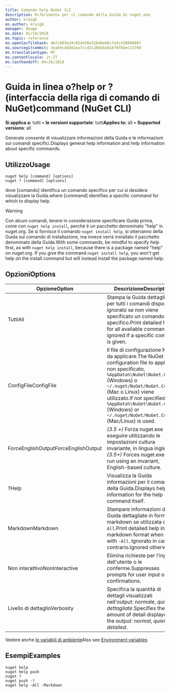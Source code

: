 ```yaml
---
title: Comando help NuGet CLI
description: Riferimento per il comando della Guida di nuget.exe
author: kraigb
ms.author: kraigb
manager: douge
ms.date: 01/18/2018
ms.topic: reference
ms.openlocfilehash: dbfc803e24c824d30e128d6e86cfa3c43660668f
ms.sourcegitcommit: 3eab9c4dd41ea7ccd2c28bb5ab16f6fbbec13708
ms.translationtype: MT
ms.contentlocale: it-IT
ms.lasthandoff: 04/26/2018
---
```

# <a name="help-or--command-nuget-cli"></a><span data-ttu-id="c4de4-103">Guida in linea o?</span><span class="sxs-lookup"><span data-stu-id="c4de4-103">help or ?</span></span> <span data-ttu-id="c4de4-104">(interfaccia della riga di comando di NuGet)</span><span class="sxs-lookup"><span data-stu-id="c4de4-104">command (NuGet CLI)</span></span>

<span data-ttu-id="c4de4-105">**Si applica a:** tutti &bullet; **le versioni supportate**: tutti</span><span class="sxs-lookup"><span data-stu-id="c4de4-105">**Applies to:** all &bullet; **Supported versions**: all</span></span>

<span data-ttu-id="c4de4-106">Generale consente di visualizzare informazioni della Guida e le informazioni sui comandi specifici.</span><span class="sxs-lookup"><span data-stu-id="c4de4-106">Displays general help information and help information about specific commands.</span></span>

## <a name="usage"></a><span data-ttu-id="c4de4-107">Utilizzo</span><span class="sxs-lookup"><span data-stu-id="c4de4-107">Usage</span></span>

```cli
nuget help [command] [options]
nuget ? [command] [options]
```

<span data-ttu-id="c4de4-108">dove [comando] identifica un comando specifico per cui si desidera visualizzare la Guida.</span><span class="sxs-lookup"><span data-stu-id="c4de4-108">where [command] identifies a specific command for which to display help.</span></span>

> [!Warning]
> <span data-ttu-id="c4de4-109">Con alcuni comandi, tenere in considerazione specificare *Guida* prima, come con `nuget help install`, perché è un pacchetto denominato "help" in nuget.org. Se si fornisce il comando `nuget install help`, si otterranno della Guida sul comando di installazione, ma invece verrà installato il pacchetto denominato della Guida.</span><span class="sxs-lookup"><span data-stu-id="c4de4-109">With some commands, be mindful to specify *help* first, as with `nuget help install`, because there is a package named "help" on nuget.org. If you give the command `nuget install help`, you won't get help on the install command but will instead install the package named help.</span></span>

## <a name="options"></a><span data-ttu-id="c4de4-110">Opzioni</span><span class="sxs-lookup"><span data-stu-id="c4de4-110">Options</span></span>

| <span data-ttu-id="c4de4-111">Opzione</span><span class="sxs-lookup"><span data-stu-id="c4de4-111">Option</span></span> | <span data-ttu-id="c4de4-112">Descrizione</span><span class="sxs-lookup"><span data-stu-id="c4de4-112">Description</span></span> |
| --- | --- |
| <span data-ttu-id="c4de4-113">Tutti</span><span class="sxs-lookup"><span data-stu-id="c4de4-113">All</span></span> | <span data-ttu-id="c4de4-114">Stampa la Guida dettagliata per tutti i comandi disponibili; ignorato se non viene specificato un comando specifico.</span><span class="sxs-lookup"><span data-stu-id="c4de4-114">Print detailed help for all available commands; ignored if a specific command is given.</span></span> |
| <span data-ttu-id="c4de4-115">ConfigFile</span><span class="sxs-lookup"><span data-stu-id="c4de4-115">ConfigFile</span></span> | <span data-ttu-id="c4de4-116">Il file di configurazione NuGet da applicare.</span><span class="sxs-lookup"><span data-stu-id="c4de4-116">The NuGet configuration file to apply.</span></span> <span data-ttu-id="c4de4-117">Se non specificato, `%AppData%\NuGet\NuGet.Config` (Windows) o `~/.nuget/NuGet/NuGet.Config` (Mac o Linux) viene utilizzato.</span><span class="sxs-lookup"><span data-stu-id="c4de4-117">If not specified, `%AppData%\NuGet\NuGet.Config` (Windows) or `~/.nuget/NuGet/NuGet.Config` (Mac/Linux) is used.</span></span>|
| <span data-ttu-id="c4de4-118">ForceEnglishOutput</span><span class="sxs-lookup"><span data-stu-id="c4de4-118">ForceEnglishOutput</span></span> | <span data-ttu-id="c4de4-119">*(3.5 +)*  Forza nuget.exe per eseguire utilizzando le impostazioni cultura invariante, in lingua inglese.</span><span class="sxs-lookup"><span data-stu-id="c4de4-119">*(3.5+)* Forces nuget.exe to run using an invariant, English-based culture.</span></span> |
| <span data-ttu-id="c4de4-120">?</span><span class="sxs-lookup"><span data-stu-id="c4de4-120">Help</span></span> | <span data-ttu-id="c4de4-121">Visualizza la Guida informazioni per il comando della Guida.</span><span class="sxs-lookup"><span data-stu-id="c4de4-121">Displays help information for the help command itself.</span></span> |
| <span data-ttu-id="c4de4-122">Markdown</span><span class="sxs-lookup"><span data-stu-id="c4de4-122">Markdown</span></span> | <span data-ttu-id="c4de4-123">Stampare informazioni della Guida dettagliate in formato markdown se utilizzata con `-All`.</span><span class="sxs-lookup"><span data-stu-id="c4de4-123">Print detailed help in markdown format when used with `-All`.</span></span> <span data-ttu-id="c4de4-124">Ignorato in caso contrario.</span><span class="sxs-lookup"><span data-stu-id="c4de4-124">Ignored otherwise.</span></span> |
| <span data-ttu-id="c4de4-125">Non interattivo</span><span class="sxs-lookup"><span data-stu-id="c4de4-125">NonInteractive</span></span> | <span data-ttu-id="c4de4-126">Elimina richieste per l'input dell'utente o le conferme.</span><span class="sxs-lookup"><span data-stu-id="c4de4-126">Suppresses prompts for user input or confirmations.</span></span> |
| <span data-ttu-id="c4de4-127">Livello di dettaglio</span><span class="sxs-lookup"><span data-stu-id="c4de4-127">Verbosity</span></span> | <span data-ttu-id="c4de4-128">Specifica la quantità di dettagli visualizzati nell'output: *normale*, *quiet*, *dettagliate*.</span><span class="sxs-lookup"><span data-stu-id="c4de4-128">Specifies the amount of detail displayed in the output: *normal*, *quiet*, *detailed*.</span></span> |

<span data-ttu-id="c4de4-129">Vedere anche [le variabili di ambiente](cli-ref-environment-variables.md)</span><span class="sxs-lookup"><span data-stu-id="c4de4-129">Also see [Environment variables](cli-ref-environment-variables.md)</span></span>

## <a name="examples"></a><span data-ttu-id="c4de4-130">Esempi</span><span class="sxs-lookup"><span data-stu-id="c4de4-130">Examples</span></span>

```cli
nuget help
nuget help push
nuget ?
nuget push -?
nuget help -All -Markdown
```
